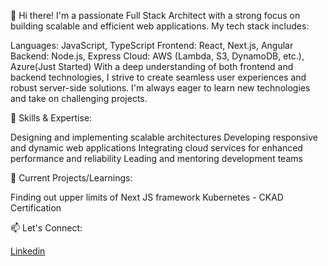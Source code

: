 👋 Hi there! I'm a passionate Full Stack Architect with a strong focus on building scalable and efficient web applications. My tech stack includes:

Languages: JavaScript, TypeScript
Frontend: React, Next.js, Angular
Backend: Node.js, Express
Cloud: AWS (Lambda, S3, DynamoDB, etc.), Azure(Just Started)
With a deep understanding of both frontend and backend technologies, I strive to create seamless user experiences and robust server-side solutions. I'm always eager to learn new technologies and take on challenging projects.

🌟 Skills & Expertise:

Designing and implementing scalable architectures
Developing responsive and dynamic web applications
Integrating cloud services for enhanced performance and reliability
Leading and mentoring development teams

🚀 Current Projects/Learnings:

Finding out upper limits of Next JS framework
Kubernetes - CKAD Certification

📫 Let's Connect:

[Linkedin](https://www.linkedin.com/in/jibin-john-429a4846/)


<!---
jibinvjohn/jibinvjohn is a ✨ special ✨ repository because its `README.md` (this file) appears on your GitHub profile.
You can click the Preview link to take a look at your changes.
--->
